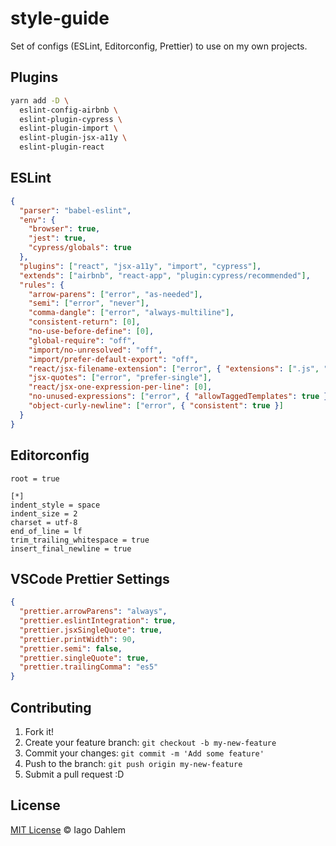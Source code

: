 # style-guide

Set of configs (ESLint, Editorconfig, Prettier) to use on my own projects.

## Plugins

```sh
yarn add -D \
  eslint-config-airbnb \
  eslint-plugin-cypress \
  eslint-plugin-import \
  eslint-plugin-jsx-a11y \
  eslint-plugin-react
```

## ESLint

```json
{
  "parser": "babel-eslint",
  "env": {
    "browser": true,
    "jest": true,
    "cypress/globals": true
  },
  "plugins": ["react", "jsx-a11y", "import", "cypress"],
  "extends": ["airbnb", "react-app", "plugin:cypress/recommended"],
  "rules": {
    "arrow-parens": ["error", "as-needed"],
    "semi": ["error", "never"],
    "comma-dangle": ["error", "always-multiline"],
    "consistent-return": [0],
    "no-use-before-define": [0],
    "global-require": "off",
    "import/no-unresolved": "off",
    "import/prefer-default-export": "off",
    "react/jsx-filename-extension": ["error", { "extensions": [".js", ".jsx"] }],
    "jsx-quotes": ["error", "prefer-single"],
    "react/jsx-one-expression-per-line": [0],
    "no-unused-expressions": ["error", { "allowTaggedTemplates": true }],
    "object-curly-newline": ["error", { "consistent": true }]
  }
}

```

## Editorconfig

```editorconfig
root = true

[*]
indent_style = space
indent_size = 2
charset = utf-8
end_of_line = lf
trim_trailing_whitespace = true
insert_final_newline = true
```

## VSCode Prettier Settings

```json
{
  "prettier.arrowParens": "always",
  "prettier.eslintIntegration": true,
  "prettier.jsxSingleQuote": true,
  "prettier.printWidth": 90,
  "prettier.semi": false,
  "prettier.singleQuote": true,
  "prettier.trailingComma": "es5"
}
```

## Contributing

1. Fork it!
2. Create your feature branch: `git checkout -b my-new-feature`
3. Commit your changes: `git commit -m 'Add some feature'`
4. Push to the branch: `git push origin my-new-feature`
5. Submit a pull request :D

## License

[MIT License](http://iagodahlem.mit-license.org/) © Iago Dahlem
